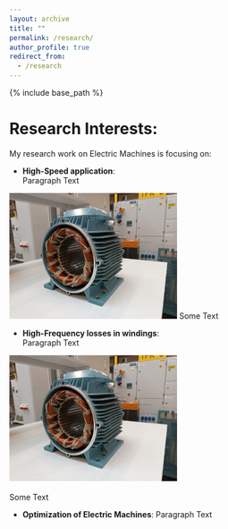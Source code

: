 ```yaml
---
layout: archive
title: ""
permalink: /research/
author_profile: true
redirect_from:
  - /research
---
```


{% include base_path %}


Research Interests:
======


My research work on Electric Machines is focusing on:
- **High-Speed application**:  
Paragraph Text
<img src='/images/homepage_electric_machines.png' style="float:center; width:300px;">  
Some Text

- **High-Frequency losses in windings**:<br/>
Paragraph Text
<div><img src='/images/homepage_electric_machines.png' style="float:center; width:300px;"></div>
<br/> Some Text

- **Optimization of Electric Machines**:
Paragraph Text


